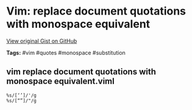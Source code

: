 # Vim: replace document quotations with monospace equivalent 

[View original Gist on GitHub](https://gist.github.com/Integralist/d9c2aae82f3442d35ebc16b7ac372ce6)

**Tags:** #vim #quotes #monospace #substitution

## vim replace document quotations with monospace equivalent.viml

```viml
%s/[‘’]/'/g
%s/[“”]/"/g
```

